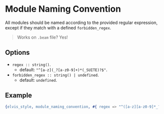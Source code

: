 # Module Naming Convention

All modules should be named according to the provided regular expression,
except if they match with a defined `forbidden_regex`.

> Works on `.beam` file? Yes!

## Options

- `regex :: string()`.
  - default: `"^[a-z](_?[a-z0-9]+)*(_SUITE)?$"`.
- `forbidden_regex :: string() | undefined`.
  - default: `undefined`.

## Example

```erlang
{elvis_style, module_naming_convention, #{ regex => "^([a-z][a-z0-9]*_?)*(_SUITE)?$" }}
```
